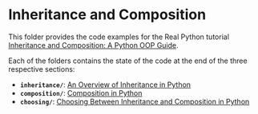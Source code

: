 # Inheritance and Composition

This folder provides the code examples for the Real Python tutorial [Inheritance and Composition: A Python OOP Guide](https://realpython.com/inheritance-composition-python/).

Each of the folders contains the state of the code at the end of the three respective sections:

- **`inheritance/`**: [An Overview of Inheritance in Python](https://realpython.com/inheritance-composition-python/#an-overview-of-inheritance-in-python)
- **`composition/`**: [Composition in Python](https://realpython.com/inheritance-composition-python/#composition-in-python)
- **`choosing/`**: [Choosing Between Inheritance and Composition in Python](https://realpython.com/inheritance-composition-python/#choosing-between-inheritance-and-composition-in-python)
